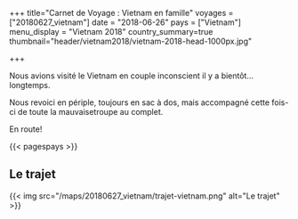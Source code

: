 +++
title="Carnet de Voyage : Vietnam en famille"
voyages = ["20180627_vietnam"]
date = "2018-06-26"
pays = ["Vietnam"]
menu_display = "Vietnam 2018"
country_summary=true
thumbnail="header/vietnam2018/vietnam-2018-head-1000px.jpg"

+++

Nous avions visité le Vietnam en couple inconscient il y a bientôt... longtemps.

Nous revoici en périple, toujours en sac à dos, mais accompagné cette fois-ci de toute la mauvaisetroupe au complet.

En route!

{{< pagespays >}}

## Le trajet
{{< img src="/maps/20180627_vietnam/trajet-vietnam.png" alt="Le trajet" >}}
